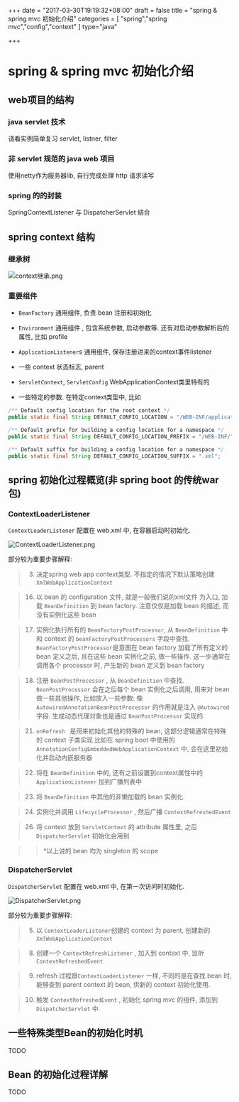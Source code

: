 +++
date = "2017-03-30T19:19:32+08:00"
draft = false
title = "spring & spring mvc 初始化介绍"
categories = [ "spring","spring mvc","config","context" ]
type="java"

+++

# spring & spring mvc 初始化介绍

## web项目的结构

### java servlet 技术

请看实例简单复习 servlet, listner, filter

### 非 servlet 规范的 java web 项目

使用netty作为服务器lib, 自行完成处理 http 请求读写

### spring 的的封装

SpringContextListener 与 DispatcherServlet 结合

## spring context 结构

### 继承树

![context继承.png](http://img.yangxiaochen.com/image/blog/context继承.png)

### 重要组件

* `BeanFactory` 通用组件, 负责 bean 注册和初始化
* `Environment` 通用组件 , 包含系统参数, 启动参数等. 还有对启动参数解析后的属性, 比如 profile
* `ApplicationListener`s 通用组件, 保存注册进来的context事件listener
* 一些 context 状态标志, parent
* `ServletContext`, `ServletConfig` WebApplicationContext类里特有的


* 一些特定的参数. 在特定context类型中, 比如

```java
/** Default config location for the root context */
public static final String DEFAULT_CONFIG_LOCATION = "/WEB-INF/applicationContext.xml";

/** Default prefix for building a config location for a namespace */
public static final String DEFAULT_CONFIG_LOCATION_PREFIX = "/WEB-INF/";

/** Default suffix for building a config location for a namespace */
public static final String DEFAULT_CONFIG_LOCATION_SUFFIX = ".xml";	
```





## spring 初始化过程概览(非 spring boot 的传统war包)

### ContextLoaderListener

`ContextLoaderListener` 配置在 web.xml 中, 在容器启动时初始化.

![ContextLoaderListener.png](http://img.yangxiaochen.com/image/blog/ContextLoaderListener.png)



部分较为重要步骤解释:

>3. 决定spring web app context类型. 不指定的情况下默认策略创建 `XmlWebApplicationContext`



>16. 以 bean 的 configuration 文件, 就是一般我们说的xml文件 为入口, 加载 `BeanDefinition` 到 bean factory. 注意仅仅是加载 bean 的描述, 而没有实例化这些 bean



> 17. 实例化执行所有的 `BeanFactoryPostProcessor`, 从 `BeanDefinition` 中和 context 的 `beanFactoryPostProcessors` 字段中查找. `BeanFactoryPostProcessor`是意图在 bean factory 加载了所有定义的 bean 定义之后, 且在这些 bean 实例化之前, 做一些操作.
> 这一步通常在调用各个 processor 时, 产生新的 bean 定义到 bean factory



> 18. 注册 `BeanPostProcessor` , 从 `BeanDefinition` 中查找.
> `BeanPostProcessor` 会在之后每个 bean 实例化之后调用, 用来对 bean 做一些其他操作, 比如放入一些参数: 像 `AutowiredAnnotationBeanPostProcessor` 的作用就是注入 `@Autowired` 字段.
> 生成动态代理对象也是通过  `BeanPostProcessor` 实现的.



> 21. `onRefresh ` 是用来初始化其他的特殊的 bean, 这部分逻辑通常在特殊的 context 子类实现
> 比如在 spring boot 中使用的 `AnnotationConfigEmbeddedWebApplicationContext` 中, 会在这里初始化并启动内嵌服务器 



> 22. 将在  `BeanDefinition` 中的, 还有之前设置到context属性中的  `ApplicationListener` 加到广播列表中



> 23. 将  `BeanDefinition`  中其他的非懒加载的 bean 实例化.



> 24. 实例化并调用 `LifecycleProcessor` , 然后广播 `ContextRefreshedEvent`



> 26. 将 context 放到 `ServletContext` 的 attribute 属性里, 之后 `DispatcherServlet` 初始化会用到



> > *以上说的 bean 均为 singleton 的 scope





### DispatcherServlet

`DispatcherServlet` 配置在 web.xml 中, 在第一次访问时初始化.

![DispatcherServlet.png](http://img.yangxiaochen.com/image/blog/DispatcherServlet.png)

部分较为重要步骤解释:

> 5. 以 `ContextLoaderListener`创建的 context 为 parent, 创建新的 `XmlWebApplicationContext`

> 8. 创建一个 `ContextRefreshListener` , 加入到 context 中, 监听 `ContextRefreshedEvent`

> 9. refresh 过程跟`ContextLoaderListener` 一样, 不同的是在查找 bean 时, 能够查到 parent context 的 bean, 供新的 context 初始化使用.

> 10. 触发  `ContextRefreshedEvent` , 初始化 spring mvc 的组件, 添加到 `DispatcherServlet` 中.

## 一些特殊类型Bean的初始化时机

TODO

## Bean 的初始化过程详解

TODO